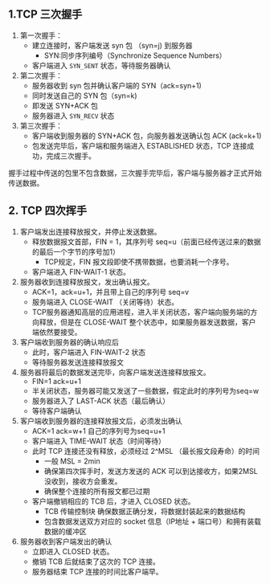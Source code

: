 ## 1.TCP 三次握手

1. 第一次握手：
   - 建立连接时，客户端发送 syn 包 （syn=j) 到服务器
     - SYN:同步序列编号（Synchronize Sequence Numbers）
   - 客户端进入 `SYN_SENT` 状态，等待服务器确认
2. 第二次握手：
   - 服务器收到 syn 包并确认客户端的 SYN（ack=syn+1)
   - 同时发送自己的 SYN 包（syn=k)
   - 即发送 SYN+ACK 包
   - 服务器进入 `SYN_RECV` 状态
3. 第三次握手：
   - 客户端收到服务器的 SYN+ACK 包，向服务器发送确认包 ACK (ack=k+1)
   - 包发送完毕后，客户端和服务端进入 ESTABLISHED 状态，TCP 连接成功，完成三次握手。

握手过程中传送的包里不包含数据，三次握手完毕后，客户端与服务器才正式开始传送数据。

## 2. TCP 四次挥手

1. 客户端发出连接释放报文，并停止发送数据。
   - 释放数据报文首部，FIN = 1，其序列号 seq=u（前面已经传送过来的数据的最后一个字节的序号加1）
     - TCP规定，FIN 报文段即使不携带数据，也要消耗一个序号。
   - 客户端进入 FIN-WAIT-1 状态。
2. 服务器收到连接释放报文，发出确认报文。
   - ACK=1，ack=u+1，并且带上自己的序列号 seq=v
   - 服务端进入 CLOSE-WAIT （关闭等待）状态。
   - TCP服务器通知高层的应用进程，进入半关闭状态，客户端向服务端的方向释放，但是在 CLOSE-WAIT 整个状态中，如果服务器发送数据，客户端依然要接受。
3. 客户端收到服务器的确认响应后
   - 此时，客户端进入 FIN-WAIT-2 状态
   - 等待服务器发送连接释放报文
4. 服务器将最后的数据发送完毕，向客户端发送连接释放报文。
   - FIN=1 ack=u+1
   - 半关闭状态，服务器可能又发送了一些数据，假定此时的序列号为seq=w
   - 服务器进入了 LAST-ACK 状态（最后确认）
   - 等待客户端确认
5. 客户端收到服务器的连接释放报文后，必须发出确认
   - ACK=1 ack=w+1 自己的序列号为seq=u+1
   - 客户端进入 TIME-WAIT 状态（时间等待）
   - 此时 TCP 连接还没有释放，必须经过 2^MSL （最长报文段寿命）的时间
     - 一般 MSL = 2min
     - 确保第四次挥手时，发送方发送的 ACK 可以到达接收方，如果2MSL 没收到，接收方会重发。
     - 确保整个连接的所有报文都已过期
   - 客户端撤销相应的 TCB 后，才进入 CLOSED 状态。
     - TCB 传输控制块 确保数据正确分发，将数据封装起来的数据结构
     - 包含数据发送双方对应的 socket 信息（IP地址 + 端口号）和拥有装载数据的缓冲区
6. 服务器收到客户端发出的确认
   - 立即进入 CLOSED 状态。
   - 撤销 TCB 后就结束了这次的 TCP 连接。
   - 服务器结束 TCP 连接的时间比客户端早。



